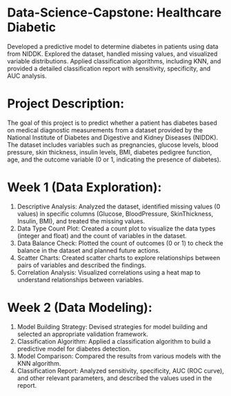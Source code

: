 # Data-Science-Capstone: Healthcare Diabetic
Developed a predictive model to determine diabetes in patients using data from NIDDK. Explored the dataset, handled missing values, and visualized variable distributions. Applied classification algorithms, including KNN, and provided a detailed classification report with sensitivity, specificity, and AUC analysis.

# Project Description:
The goal of this project is to predict whether a patient has diabetes based on medical diagnostic measurements from a dataset provided by the National Institute of Diabetes and Digestive and Kidney Diseases (NIDDK). The dataset includes variables such as pregnancies, glucose levels, blood pressure, skin thickness, insulin levels, BMI, diabetes pedigree function, age, and the outcome variable (0 or 1, indicating the presence of diabetes).

# Week 1 (Data Exploration):
1. Descriptive Analysis: Analyzed the dataset, identified missing values (0 values) in specific columns (Glucose, BloodPressure, SkinThickness, Insulin, BMI), and treated the missing values.
2. Data Type Count Plot: Created a count plot to visualize the data types (integer and float) and the count of variables in the dataset.
3. Data Balance Check: Plotted the count of outcomes (0 or 1) to check the balance in the dataset and planned future actions.
4. Scatter Charts: Created scatter charts to explore relationships between pairs of variables and described the findings.
5. Correlation Analysis: Visualized correlations using a heat map to understand relationships between variables.

# Week 2 (Data Modeling):
1. Model Building Strategy: Devised strategies for model building and selected an appropriate validation framework.
2. Classification Algorithm: Applied a classification algorithm to build a predictive model for diabetes detection.
3. Model Comparison: Compared the results from various models with the KNN algorithm.
4. Classification Report: Analyzed sensitivity, specificity, AUC (ROC curve), and other relevant parameters, and described the values used in the report.

